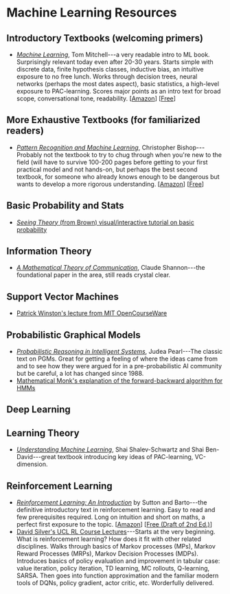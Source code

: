 # Machine Learning Resources

## Introductory Textbooks (welcoming primers)
 * [*Machine Learning*](https://www.amazon.com/Machine-Learning-Tom-M-Mitchell/dp/1259096955/), Tom Mitchell---a very readable intro to ML book. Surprisingly relevant today even after 20-30 years. Starts simple with discrete data, finite hypothesis classes, inductive bias, an intuitive exposure to no free lunch. Works through decision trees, neural networks (perhaps the most dates aspect), basic statistics, a high-level exposure to PAC-learning. Scores major points as an intro text for  broad scope, conversational tone, readability. 
 [[Amazon](https://www.amazon.com/Machine-Learning-Tom-M-Mitchell/dp/1259096955/ref=pd_lpo_sbs_14_t_0?_encoding=UTF8&psc=1&refRID=PTJX3DFHDCVA314621WB)] 
 [[Free](http://profsite.um.ac.ir/~monsefi/machine-learning/pdf/Machine-Learning-Tom-Mitchell.pdf)]
 

## More Exhaustive Textbooks (for familiarized readers) 
 * [*Pattern Recognition and Machine Learning*](https://www.amazon.com/Pattern-Recognition-Learning-Information-Statistics/dp/0387310738), Christopher Bishop---Probably not the textbook to try to chug through when you're new to the field (will have to survive 100-200 pages before getting to your first practical model and not hands-on, but perhaps the best second textbook, for someone who already knows enough to be dangerous but wants to develop a more rigorous understanding. 
 [[Amazon](https://www.amazon.com/Pattern-Recognition-Learning-Information-Statistics/dp/0387310738)] 
 [[Free](http://users.isr.ist.utl.pt/~wurmd/Livros/school/Bishop%20-%20Pattern%20Recognition%20And%20Machine%20Learning%20-%20Springer%20%202006.pdf)]

## Basic Probability and Stats
 * [*Seeing Theory* (from Brown) visual/interactive tutorial on basic probability](https://seeing-theory.brown.edu/basic-probability/index.html)

## Information Theory
 * [*A Mathematical Theory of Communication*](http://math.harvard.edu/~ctm/home/text/others/shannon/entropy/entropy.pdf), 
 Claude Shannon---the foundational paper in the area, still reads crystal clear.

## Support Vector Machines
 * [Patrick Winston's lecture from MIT OpenCourseWare](https://www.youtube.com/watch?v=_PwhiWxHK8o)

## Probabilistic Graphical Models
 * [*Probabilistic Reasoning in Intelligent Systems*](https://www.amazon.com/Probabilistic-Reasoning-Intelligent-Systems-Representation/dp/1558604790), Judea Pearl---The classic text on PGMs. Great for getting a feeling of where the ideas came from and to see how they were argued for in a pre-probabilistic AI community but be careful, a lot has changed since 1988.
 * [Mathematical Monk's explanation of the forward-backward algorithm for HMMs](https://www.youtube.com/watch?v=7zDARfKVm7s)
 
## Deep Learning  

## Learning Theory
 * [*Understanding Machine Learning*](https://www.amazon.com/Understanding-Machine-Learning-Theory-Algorithms/dp/1107057132), Shai Shalev-Schwartz and Shai Ben-David---great textbook introducing key ideas of PAC-learning, VC-dimension.
 
## Reinforcement Learning 
 * [*Reinforcement Learning: An Introduction*](https://www.amazon.com/Reinforcement-Learning-Introduction-Adaptive-Computation/dp/0262193981) 
 by Sutton and Barto---the definitive introductory text in reinforcement learning. Easy to read and few prerequisites required.  Long on intuition and short on maths, a perfect first exposure to the topic. 
 [[Amazon](https://www.amazon.com/Reinforcement-Learning-Introduction-Adaptive-Computation/dp/0262193981)]
 [[Free (Draft of 2nd Ed.)](http://incompleteideas.net/book/bookdraft2017nov5.pdf)]
 * [David Silver's UCL RL Course Lectures](https://www.youtube.com/watch?v=lfHX2hHRMVQ&list=PLzuuYNsE1EZAXYR4FJ75jcJseBmo4KQ9-&index=2)---Starts at the very beginning. What is reinforcement learning? How does it fit with other related disciplines. Walks through basics of Markov processes (MPs), Markov Reward Processes (MRPs), Markov Decision Processes (MDPs). Introduces basics of policy evaluation and improvement in tabular case: value iteration, policy iteration, TD learning, MC rollouts, Q-learning, SARSA. Then goes into function approximation and the familiar modern tools of DQNs, policy gradient, actor critic, etc. Worderfully delivered. 
